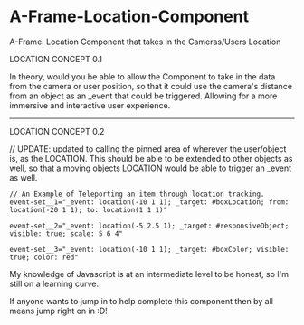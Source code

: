 # A-Frame-Location-Component
A-Frame: Location Component that takes in the Cameras/Users Location

LOCATION CONCEPT 0.1

In theory, would you be able to allow the Component to take in the data from the camera or user position, so that it could use the camera's distance from an object as an _event that could be triggered. Allowing for a more immersive and interactive user experience.

--------------------------------------------------------------------------------------

LOCATION CONCEPT 0.2 

  // UPDATE: updated to calling the pinned area of wherever the user/object is, as the LOCATION. This should be able to be extended to other objects as well, so that a moving objects LOCATION would be able to trigger an _event as well.

	// An Example of Teleporting an item through location tracking.
	event-set__1="_event: location(-10 1 1); _target: #boxLocation; from: location(-20 1 1); to: location(1 1 1)"

	event-set__2="_event: location(-5 2.5 1); _target: #responsiveObject; visible: true; scale: 5 6 4"

	event-set__3="_event: location(-10 1 1); _target: #boxColor; visible: true; color: red"

My knowledge of Javascript is at an intermediate level to be honest, so I'm still on a learning curve.

If anyone wants to jump in to help complete this component then by all means jump right on in :D!
